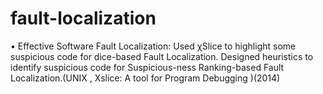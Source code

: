 fault-localization
==================

•	Effective Software Fault Localization: Used χSlice to highlight some suspicious code for dice-based Fault Localization. Designed heuristics to identify suspicious code for Suspicious-ness Ranking-based Fault Localization.(UNIX , Xslice: A tool for Program Debugging )(2014) 
